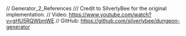 
// Generator_2_References
/// Credit to SilverlyBee for the original implementation.
//  Video:  https://www.youtube.com/watch?v=gHU5RQWbmWE
//  GitHub: https://github.com/silverlybee/dungeon-generator 


